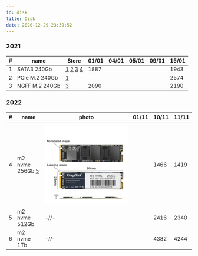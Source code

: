 ```yaml
---
id: disk
title: Disk
date: 2020-12-29 23:39:52
---
```


### 2021

| # | name | Store | 01/01 | 04/01 | 05/01 | 09/01 | 15/01 |
| --- | --- | --- | --- | --- | --- | --- | --- |
| 1 | SATA3 240Gb | [1](https://aliexpress.ru/item/32958542268.html 'KingSpec Factory Store') [2](https://aliexpress.ru/item/4001289893938.html 'KingSpec SSD store') [3](https://aliexpress.ru/item/32595324956.html 'KingSpec Official Store') [4](https://aliexpress.ru/item/32619568729.html 'Computer&SSD Storage Factory Store') | 1887 |  |  |  | 1943 |
| 2 | PCIe M.2 240Gb | [1](https://aliexpress.ru/item/32958542268.html 'KingSpec Factory Store') |  |  |  |  | 2574 |
| 3 | NGFF M.2 240Gb | [3](https://aliexpress.ru/item/32364627961.html 'KingSpec Official Store') | 2090 |  |  |  | 2190 |

### 2022

| # | name | photo | 01/11 | 10/11 | 11/11 |
| --- | --- | --- | --- | --- | --- |
| 4 | m2 nvme 256Gb [5](https://aliexpress.ru/item/4000956226768.html 'Xraydisk Official Store') | [![XrayDisk-M-2-SSD-M2-256-PCIe-NVME-128-512](XrayDisk-M-2-SSD-M2-256-PCIe-NVME-128-512.webp)](XrayDisk-M-2-SSD-M2-256-PCIe-NVME-128-512.webp) |  | 1466 | 1419 |
| 5 | m2 nvme 512Gb | -//- |  | 2416 | 2340 |
| 6 | m2 nvme 1Tb | -//- |  | 4382 | 4244 |
